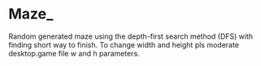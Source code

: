 # Maze_
Random generated maze using the depth-first search method (DFS) with finding short way to finish.
To change width and height pls moderate desktop.game file w and h parameters.
